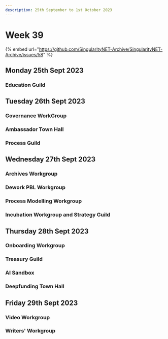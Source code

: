 ```yaml
---
description: 25th September to 1st October 2023
---
```


# Week 39

{% embed url="https://github.com/SingularityNET-Archive/SingularityNET-Archive/issues/58" %}

## Monday 25th Sept 2023 <a href="#docs-internal-guid-8c7843e0-7fff-3115-a00e-611719ec27d3" id="docs-internal-guid-8c7843e0-7fff-3115-a00e-611719ec27d3"></a>

### Education Guild

## Tuesday 26th Sept 2023

### Governance WorkGroup

### Ambassador Town Hall

### Process Guild

## Wednesday 27th Sept 2023

### Archives Workgroup

### Dework PBL Workgroup

### Process Modelling Workgroup

### Incubation Workgroup and Strategy Guild

## Thursday 28th Sept 2023

### Onboarding Workgroup

### Treasury Guild

### AI Sandbox

### Deepfunding Town Hall

## Friday 29th Sept 2023

### Video Workgroup

### Writers' Workgroup
